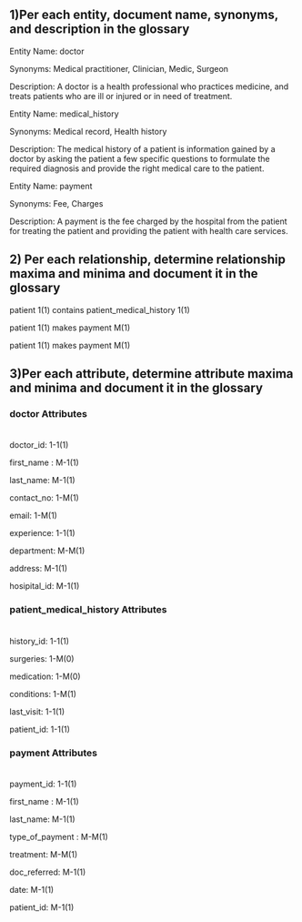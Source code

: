 ## 1)Per each entity, document name, synonyms, and description in the glossary 

Entity Name: doctor

Synonyms: Medical practitioner, Clinician, Medic, Surgeon

Description: A doctor is a health professional who practices medicine, and treats patients who are ill or injured or in need of treatment. 


Entity Name: medical_history 

Synonyms: Medical record, Health history

Description: The medical history of a patient is information gained by a doctor by asking the patient a few specific questions to formulate the required diagnosis and provide the right medical care to the patient. 

Entity Name: payment

Synonyms: Fee, Charges

Description: A payment is the fee charged by the hospital from the patient for treating the patient and providing the patient with health care services. 


## 2) Per each relationship, determine relationship maxima and minima and document it in the glossary

patient 1(1) contains patient_medical_history 1(1)

patient 1(1) makes payment M(1)

patient 1(1) makes payment M(1)


## 3)Per each attribute, determine attribute maxima and minima and document it in the glossary 

### doctor Attributes <br/><br/>

doctor_id: 1-1(1)

first_name : M-1(1)

last_name: M-1(1)

contact_no: 1-M(1)

email: 1-M(1)

experience: 1-1(1)

department: M-M(1)

address: M-1(1)

hosipital_id: M-1(1)

### patient_medical_history Attributes <br/><br/>

history_id: 1-1(1)

surgeries: 1-M(0)

medication: 1-M(0)

conditions: 1-M(1)

last_visit: 1-1(1)

patient_id: 1-1(1)

### payment Attributes <br/><br/>

payment_id: 1-1(1)

first_name : M-1(1)

last_name: M-1(1)

type_of_payment : M-M(1)

treatment: M-M(1)

doc_referred: M-1(1)

date: M-1(1)

patient_id: M-1(1)
